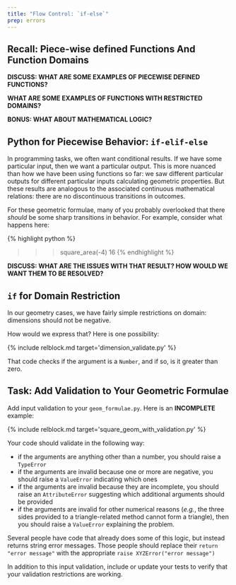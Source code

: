 ```yaml
---
title: "Flow Control: `if-else`"
prep: errors
---
```


## Recall: Piece-wise defined Functions And Function Domains

**DISCUSS: WHAT ARE SOME EXAMPLES OF PIECEWISE DEFINED FUNCTIONS?**

**WHAT ARE SOME EXAMPLES OF FUNCTIONS WITH RESTRICTED DOMAINS?**

**BONUS: WHAT ABOUT MATHEMATICAL LOGIC?**

## Python for Piecewise Behavior: `if-elif-else`

In programming tasks, we often want conditional results.  If we have some
particular input, then we want a particular output.  This is more nuanced than
how we have been using functions so far: we saw different particular outputs for
different particular inputs calculating geometric properties.  But these results
are analogous to the associated continuous mathematical relations: there are no
discontinuous transitions in outcomes.

For these geometric formulae, many of you probably overlooked that there *should*
be some sharp transitions in behavior.  For example, consider what happens here:

{% highlight python %}
>>> square_area(-4)
16
{% endhighlight %}

**DISCUSS: WHAT ARE THE ISSUES WITH THAT RESULT? HOW WOULD WE WANT THEM TO BE RESOLVED?**

## `if` for Domain Restriction

In our geometry cases, we have fairly simple restrictions on domain: dimensions should
not be negative.

How would we express that?  Here is one possibility:

{% include relblock.md target='dimension_validate.py' %}

That code checks if the argument is a `Number`, and if so, is it greater than zero.

## Task: Add Validation to Your Geometric Formulae

Add input validation to your `geom_formulae.py`.  Here is an **INCOMPLETE** example:

{% include relblock.md target='square_geom_with_validation.py' %}

Your code should validate in the following way:

 - if the arguments are anything other than a number, you should raise a `TypeError`
 - if the arguments are invalid because one or more are negative, you should raise a `ValueError`
 indicating which ones
 - if the arguments are invalid because they are incomplete, you should raise an `AttributeError`
 suggesting which additional arguments should be provided
 - if the arguments are invalid for other numerical reasons (*e.g.*, the three sides provided
 to a triangle-related method cannot form a triangle), then you should raise a `ValueError`
 explaining the problem.

Several people have code that already does some of this logic, but instead returns string
error messages.  Those people should replace their `return "error message"` with
the appropriate `raise XYZError("error message")`

In addition to this input validation, include or update your tests to verify that
your validation restrictions are working.
